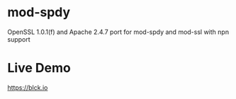 mod-spdy
========

OpenSSL 1.0.1(f) and Apache 2.4.7 port for mod-spdy and mod-ssl with npn support

Live Demo
=========

https://blck.io
